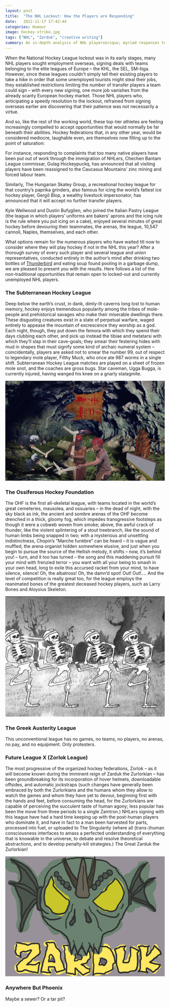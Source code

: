 ```yaml
---
layout: post
title:  "The NHL Lockout: How the Players are Responding"
date:   2012-11-17 17:42:44
categories: Humour
image: hockey-strike.jpg
tags: ["NHL", "Zarduk", "creative writing"]
summary: An in-depth analysis of NHL players&rsquo; myriad responses to the NHL lockout.
---
```


When the National Hockey League lockout was in its early stages, many NHL players sought employment overseas, signing deals with teams belonging to the elite leagues of Europe – the KHL, the SEL, SM-liiga.  However, since these leagues couldn’t simply tell their existing players to take a hike in order that some unemployed tourists might steal their jobs, they established restrictions limiting the number of transfer players a team could sign – with every new signing, one more job vanishes from the already scanty European hockey market.  Those NHL players who, anticipating a speedy resolution to the lockout, refrained from signing overseas earlier are discovering that their patience was not necessarily a virtue.

And so, like the rest of the working world, these top-tier athletes are feeling increasingly compelled to accept opportunities that would normally be far beneath their abilities.  Hockey federations that, in any other year, would be considered mediocre, laughable even, are themselves now filling up to the point of saturation:

For instance, responding to complaints that too many native players have been put out of work through the immigration of NHLers, Chechen Bantam League commissar, Gulag Hockeypuckq, has announced that all visiting players have been reassigned to the Caucasus Mountains’ zinc mining and forced labour team.

Similarly, The Hungarian Skatey Group, a recreational hockey league for that country’s paprika grinders, also famous for icing the world’s fattest ice hockey player, Gergő Blop, a wealthy livestock impersonator, has announced that it will accept no further transfer players.

Kyle Wellwood and Dustin Bufyglien, who joined the Italian Pastry League (the league in which players’ uniforms are bakers’ aprons and the icing rule is the rule where you put icing on a cake), enjoyed several minutes of great hockey before devouring their teammates, the arenas, the league, 10,547 cannoli, Naples, themselves, and each other.

What options remain for the numerous players who have waited till now to consider where they will play hockey if not in the NHL this year?  After a thorough survey of every such player and several league and union representatives, conducted entirely in the author’s mind after drinking two bottles of [Thunderbird](http://en.wikipedia.org/wiki/Flavored_fortified_wines) and eating soup found pooling in a garbage dump, we are pleased to present you with the results.  Here follows a list of the non-traditional opportunities that remain open to locked-out and currently unemployed NHL players.

### The Subterranean Hockey League

Deep below the earth’s crust, in dank, dimly-lit caverns long lost to human memory, hockey enjoys tremendous popularity among the tribes of mole-people and prehistorical savages who make their miserable dwellings there.  These disgusting creatures exist in a state of perpetual warfare, waged entirely to appease the mountain of excrescence they worship as a god.  Each night, though, they put down the femora with which they spend their days clubbing each other, and pick up instead the tibiae and metatarsi with which they’ll slap in their cave-goals; they smear their festering hides with mud in shapes that must signify some kind of archaic numeral system – coincidentally, players are asked not to smear the number 99, out of respect to legendary mole player, Filthy Muck, who once ate 987 worms in a single shift.  Subterranean Hockey League matches are played on a sheet of frozen mole snot, and the coaches are gross bugs.  Star caveman, Ugga Bugga, is currently injured, having wanged his knee on a gnarly stalagmite.

![The SubTerHL boasts non-stop action!](/img/reduced-size/subterranean-hockey-league.jpg)

### The Ossiferous Hockey Foundation

The OHF is the first all-skeletal league, with teams located in the world’s great cemeteries, mausolea, and ossuaries – in the dead of night, with the sky black as ink, the ancient and sombre arenas of the OHF become drenched in a thick, gloomy fog, which impedes transgressive footsteps as though it were a cobweb woven from smoke; above, the awful crack of thunder, like the violent splintering of a stout treebranch, like the sound of human limbs being snapped in two; with a mysterious and unsettling indistinctness, Chopin’s “Marche funèbre” can be heard – it is vague and muffled, the arena organist hidden somewhere elusive, and just when you begin to pursue the source of the Hellish melody, it shifts – now, it’s behind you! – turn, and it too has turned – the song and this maddening pursuit fill your mind with frenzied terror – you want with all your being to smash in your own head, long to exile this accursed racket from your mind, to have silence, silence! Oh, the albatross! Oh, the damn’d spot!  Out!  Out!….  And the level of competition is really great too, for the league employs the reanimated bones of the greatest deceased hockey players, such as Larry Bones and Aloysius Skeleton.

![Bone-rattling hits in the OHF!](/img/reduced-size/ossiferous-hockey-league.jpg)

### The Greek Austerity League

This unconventional league has no games, no teams, no players, no arenas, no pay, and no equipment.  Only protesters.

### Future League X (Zorlok League)

The most progressive of the organized hockey federations, Zorlok – as it will become known during the imminent reign of Zarduk the Zurlorkian – has been groundbreaking for its incorporation of hover helmets, downloadable offsides, and automatic jockstraps (such changes have generally been embraced by both the Zurlorkians and the humans whom they allow to watch the games and whom they have yet to devour, beginning first with the hands and feet, before consuming the head, for the Zurlorkians are capable of perceiving the succulent taste of human agony; less popular has been the move from three periods to a single Zamtron.)  NHLers signing with this league have had a hard time keeping up with the post-human players who dominate it, and have in fact to a man been harvested for parts, processed into fuel, or uploaded to The Singularity (where all (trans-)human consciousness interfaces to amass a perfected understanding of everything that is knowable in the universe, to debate and resolve theoretical abstractions, and to develop penalty-kill strategies.)
The Great Zarduk the Zurlorkian!

![ZARDUK LIVES! ZARDUK IS COMING!](/img/reduced-size/zarduk.jpg)

### Anywhere But Phoenix

Maybe a sewer?  Or a tar pit?